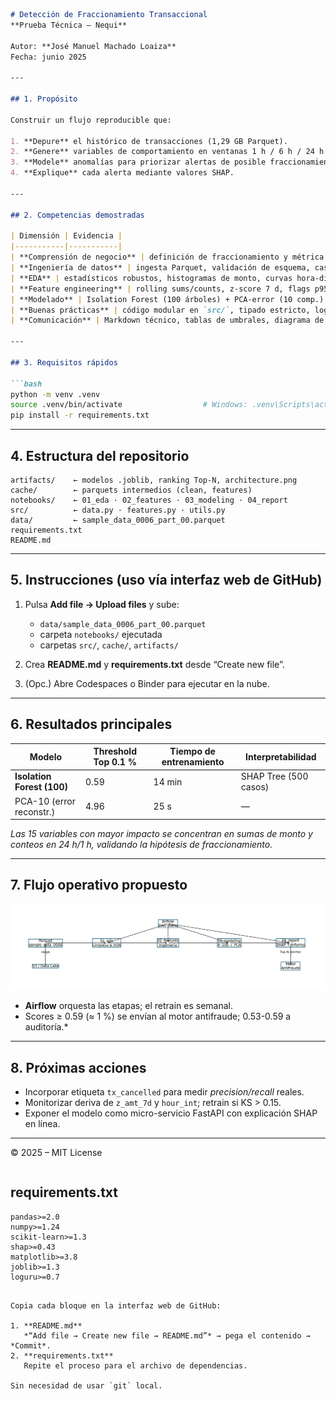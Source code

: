 ````markdown
# Detección de Fraccionamiento Transaccional  
**Prueba Técnica – Nequi**

Autor: **José Manuel Machado Loaiza**  
Fecha: junio 2025

---

## 1. Propósito

Construir un flujo reproducible que:

1. **Depure** el histórico de transacciones (1,29 GB Parquet).  
2. **Genere** variables de comportamiento en ventanas 1 h / 6 h / 24 h / 7 d.  
3. **Modele** anomalías para priorizar alertas de posible fraccionamiento.  
4. **Explique** cada alerta mediante valores SHAP.

---

## 2. Competencias demostradas

| Dimensión | Evidencia |
|-----------|-----------|
| **Comprensión de negocio** | definición de fraccionamiento y métrica *recall@k* (notebook 03). |
| **Ingeniería de datos** | ingesta Parquet, validación de esquema, casting óptimo, deduplicación. |
| **EDA** | estadísticos robustos, histogramas de monto, curvas hora-día (01_eda). |
| **Feature engineering** | rolling sums/counts, z-score 7 d, flags p95/p99, codificación seno/coseno (02_features). |
| **Modelado** | Isolation Forest (100 árboles) + PCA-error (10 comp.). |
| **Buenas prácticas** | código modular en `src/`, tipado estricto, logging estandarizado. |
| **Comunicación** | Markdown técnico, tablas de umbrales, diagrama de arquitectura. |

---

## 3. Requisitos rápidos

```bash
python -m venv .venv
source .venv/bin/activate                  # Windows: .venv\Scripts\activate
pip install -r requirements.txt
````

---

## 4. Estructura del repositorio

```
artifacts/    ← modelos .joblib, ranking Top-N, architecture.png
cache/        ← parquets intermedios (clean, features)
notebooks/    ← 01_eda · 02_features · 03_modeling · 04_report
src/          ← data.py · features.py · utils.py
data/         ← sample_data_0006_part_00.parquet
requirements.txt
README.md
```

---

## 5. Instrucciones (uso vía interfaz web de GitHub)

1. Pulsa **Add file → Upload files** y sube:

   * `data/sample_data_0006_part_00.parquet`
   * carpeta `notebooks/` ejecutada
   * carpetas `src/`, `cache/`, `artifacts/`
2. Crea **README.md** y **requirements.txt** desde “Create new file”.
3. (Opc.) Abre Codespaces o Binder para ejecutar en la nube.

---

## 6. Resultados principales

| Modelo                     | Threshold Top 0.1 % | Tiempo de entrenamiento | Interpretabilidad     |
| -------------------------- | ------------------- | ----------------------- | --------------------- |
| **Isolation Forest (100)** | 0.59                | 14 min                  | SHAP Tree (500 casos) |
| PCA-10 (error reconstr.)   | 4.96                | 25 s                    | —                     |

*Las 15 variables con mayor impacto se concentran en sumas de monto y conteos
en 24 h/1 h, validando la hipótesis de fraccionamiento.*

---

## 7. Flujo operativo propuesto

![Arquitectura](artifacts/architecture.png)

* **Airflow** orquesta las etapas; el retrain es semanal.
* Scores ≥ 0.59 (≈ 1 %) se envían al motor antifraude; 0.53-0.59 a auditoría.\*

---

## 8. Próximas acciones

* Incorporar etiqueta `tx_cancelled` para medir *precision/recall* reales.
* Monitorizar deriva de `z_amt_7d` y `hour_int`; retrain si KS > 0.15.
* Exponer el modelo como micro-servicio FastAPI con explicación SHAP en línea.

---

© 2025 – MIT License

```
```

## requirements.txt

```text
pandas>=2.0
numpy>=1.24
scikit-learn>=1.3
shap>=0.43
matplotlib>=3.8
joblib>=1.3
loguru>=0.7
```

```

Copia cada bloque en la interfaz web de GitHub:

1. **README.md**  
   *“Add file → Create new file → README.md”* → pega el contenido → *Commit*.  
2. **requirements.txt**  
   Repite el proceso para el archivo de dependencias.

Sin necesidad de usar `git` local.
```
